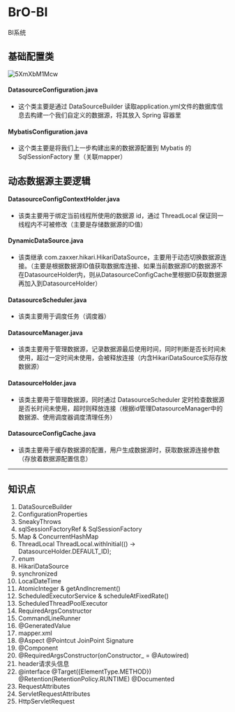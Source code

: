 # BrO-BI
BI系统

##  基础配置类
![5XmXbM1Mcw](https://user-images.githubusercontent.com/91240419/185086087-f842d987-084a-4af4-ad3b-944eac09181a.jpg)

#### DatasourceConfiguration.java
- 这个类主要是通过 DataSourceBuilder 读取application.yml文件的数据库信息去构建一个我们自定义的数据源，将其放入 Spring 容器里
#### MybatisConfiguration.java
- 这个类主要是将我们上一步构建出来的数据源配置到 Mybatis 的 SqlSessionFactory 里（关联mapper）

## 动态数据源主要逻辑
#### DatasourceConfigContextHolder.java
- 该类主要用于绑定当前线程所使用的数据源 id，通过 ThreadLocal 保证同一线程内不可被修改（主要是存储数据源的ID值）
#### DynamicDataSource.java
- 该类继承 com.zaxxer.hikari.HikariDataSource，主要用于动态切换数据源连接。（主要是根据数据源ID值获取数据库连接、如果当前数据源ID的数据源不在DatasourceHolder内，则从DatasourceConfigCache里根据ID获取数据源再加入到DatasourceHolder）
#### DatasourceScheduler.java
- 该类主要用于调度任务（调度器）
#### DatasourceManager.java
- 该类主要用于管理数据源，记录数据源最后使用时间，同时判断是否长时间未使用，超过一定时间未使用，会被释放连接（内含HikariDataSource实际存放数据源）
#### DatasourceHolder.java
- 该类主要用于管理数据源，同时通过 DatasourceScheduler 定时检查数据源是否长时间未使用，超时则释放连接（根据id管理DatasourceManager中的数据源、使用调度器调度清理任务）
#### DatasourceConfigCache.java
- 该类主要用于缓存数据源的配置，用户生成数据源时，获取数据源连接参数（存放着数据源配置信息）


-----------------------------------------------------  
## 知识点
1. DataSourceBuilder
2. ConfigurationProperties
3. SneakyThrows
4. sqlSessionFactoryRef & SqlSessionFactory
5. Map & ConcurrentHashMap
6. ThreadLocal
ThreadLocal.withInitial(() -> DatasourceHolder.DEFAULT_ID);
7. enum
8. HikariDataSource
9. synchronized
10. LocalDateTime
11. AtomicInteger & getAndIncrement()
12. ScheduledExecutorService & scheduleAtFixedRate()
13. ScheduledThreadPoolExecutor
14. RequiredArgsConstructor
15. CommandLineRunner
16. @GeneratedValue
17. mapper.xml
18. @Aspect   @Pointcut  JoinPoint   Signature
19. @Component
20. @RequiredArgsConstructor(onConstructor_ = @Autowired)
21. header请求头信息
22. @interface   @Target({ElementType.METHOD})  @Retention(RetentionPolicy.RUNTIME)    @Documented
23. RequestAttributes
24. ServletRequestAttributes
25. HttpServletRequest

